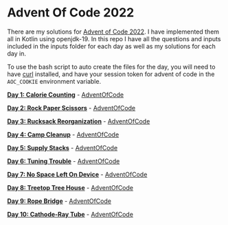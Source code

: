 # Advent Of Code 2022

There are my solutions for [Advent of Code 2022](https://adventofcode.com/2022/). I have implemented them all in Kotlin
using openjdk-19. In this repo I have all the questions and inputs included in the inputs folder for each day as well
as my solutions for each day in.

To use the bash script to auto create the files for the day, you will need to have [curl](https://curl.se/) installed, and have your session token for advent of code in the `AOC_COOKIE` environment variable.

[**Day 1: Calorie Counting**](main/day_01/) - [AdventOfCode](https://adventofcode.com/2022/day/1)

[**Day 2: Rock Paper Scissors**](main/day_02/) - [AdventOfCode](https://adventofcode.com/2022/day/2)

[**Day 3: Rucksack Reorganization**](main/day_03/) - [AdventOfCode](https://adventofcode.com/2022/day/3)

[**Day 4: Camp Cleanup**](main/day_04/) - [AdventOfCode](https://adventofcode.com/2022/day/4)

[**Day 5: Supply Stacks**](main/day_05/) - [AdventOfCode](https://adventofcode.com/2022/day/5)

[**Day 6: Tuning Trouble**](main/day_06/) - [AdventOfCode](https://adventofcode.com/2022/day/6)

[**Day 7: No Space Left On Device**](main/day_07/) - [AdventOfCode](https://adventofcode.com/2022/day/7)

[**Day 8: Treetop Tree House**](main/day_08/) - [AdventOfCode](https://adventofcode.com/2022/day/8)

[**Day 9: Rope Bridge**](main/day_09/) - [AdventOfCode](https://adventofcode.com/2022/day/9)

[**Day 10: Cathode-Ray Tube**](main/day_10/) - [AdventOfCode](https://adventofcode.com/2022/day/10)
